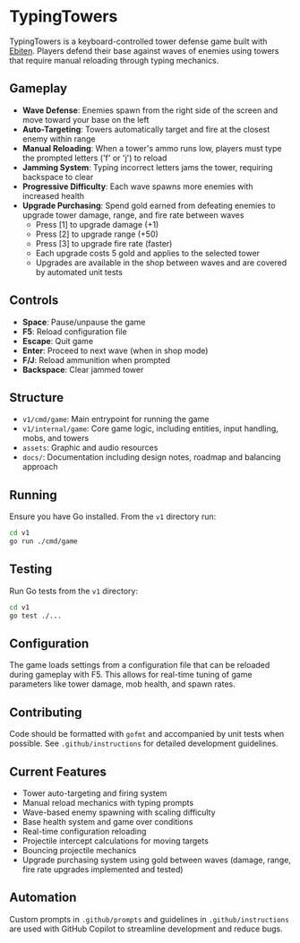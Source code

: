 # TypingTowers

TypingTowers is a keyboard-controlled tower defense game built with [Ebiten](https://ebiten.org/). Players defend their base against waves of enemies using towers that require manual reloading through typing mechanics.

## Gameplay

- **Wave Defense**: Enemies spawn from the right side of the screen and move toward your base on the left
- **Auto-Targeting**: Towers automatically target and fire at the closest enemy within range
- **Manual Reloading**: When a tower's ammo runs low, players must type the prompted letters ('f' or 'j') to reload
- **Jamming System**: Typing incorrect letters jams the tower, requiring backspace to clear
- **Progressive Difficulty**: Each wave spawns more enemies with increased health
- **Upgrade Purchasing**: Spend gold earned from defeating enemies to upgrade tower damage, range, and fire rate between waves
    - Press [1] to upgrade damage (+1)
    - Press [2] to upgrade range (+50)
    - Press [3] to upgrade fire rate (faster)
    - Each upgrade costs 5 gold and applies to the selected tower
    - Upgrades are available in the shop between waves and are covered by automated unit tests

## Controls

- **Space**: Pause/unpause the game
- **F5**: Reload configuration file
- **Escape**: Quit game
- **Enter**: Proceed to next wave (when in shop mode)
- **F/J**: Reload ammunition when prompted
- **Backspace**: Clear jammed tower

## Structure

- `v1/cmd/game`: Main entrypoint for running the game
- `v1/internal/game`: Core game logic, including entities, input handling, mobs, and towers
- `assets`: Graphic and audio resources
- `docs/`: Documentation including design notes, roadmap and balancing approach

## Running

Ensure you have Go installed. From the `v1` directory run:

```bash
cd v1
go run ./cmd/game
```

## Testing

Run Go tests from the `v1` directory:

```bash
cd v1
go test ./...
```

## Configuration

The game loads settings from a configuration file that can be reloaded during gameplay with F5. This allows for real-time tuning of game parameters like tower damage, mob health, and spawn rates.

## Contributing

Code should be formatted with `gofmt` and accompanied by unit tests when possible. See `.github/instructions` for detailed development guidelines.

## Current Features

- Tower auto-targeting and firing system
- Manual reload mechanics with typing prompts
- Wave-based enemy spawning with scaling difficulty
- Base health system and game over conditions
- Real-time configuration reloading
- Projectile intercept calculations for moving targets
- Bouncing projectile mechanics
- Upgrade purchasing system using gold between waves (damage, range, fire rate upgrades implemented and tested)

## Automation

Custom prompts in `.github/prompts` and guidelines in `.github/instructions` are used with GitHub Copilot to streamline development and reduce bugs.
